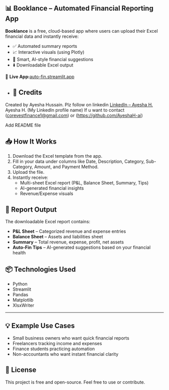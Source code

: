 ## 📊 Booklance – Automated Financial Reporting App

**Booklance** is a free, cloud-based app where users can upload their Excel financial data and instantly receive:

- ✅ Automated summary reports  
- 📈 Interactive visuals (using Plotly)  
- 🤖 Smart, AI-style financial suggestions  
- ⬇️ Downloadable Excel output  

🔗 **Live App:**[auto-fin.streamlit.app](https://auto-fin.streamlit.app)

- ## 🙌 Credits
Created by Ayesha Hussain. Plz follow on linkedin [LinkedIn – Ayesha H.](https://www.linkedin.com/in/ayesha-h-691b72365)
Ayesha H. (My LinkedIn profile name)
If u want to contact (corevestfinance1@gmail.com) or (https://github.com/AyeshaH-ai)



Add README file

## 📥 How It Works

1. Download the Excel template from the app.
2. Fill in your data under columns like Date, Description, Category, Sub-Category, Amount, and Payment Method.
3. Upload the file.
4. Instantly receive:
   - Multi-sheet Excel report (P&L, Balance Sheet, Summary, Tips)
   - AI-generated financial insights
   - Revenue/Expense visuals
     
## 📂 Report Output

The downloadable Excel report contains:
- **P&L Sheet** – Categorized revenue and expense entries
- **Balance Sheet** – Assets and liabilities sheet
- **Summary** – Total revenue, expense, profit, net assets
- **Auto-Fin Tips** – AI-generated suggestions based on your financial health

## 📦 Technologies Used

- Python
- Streamlit
- Pandas
- Matplotlib
- XlsxWriter

---

## 💡 Example Use Cases

- Small business owners who want quick financial reports
- Freelancers tracking income and expenses
- Finance students practicing automation
- Non-accountants who want instant financial clarity


## 🪪 License

This project is free and open-source. Feel free to use or contribute.
